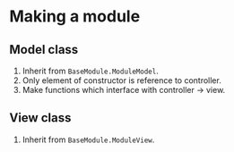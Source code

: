 # Making a module
## Model class
1. Inherit from `BaseModule.ModuleModel`.
2. Only element of constructor is reference to controller.
3. Make functions which interface with controller -> view.

## View class
1. Inherit from `BaseModule.ModuleView`.
 

